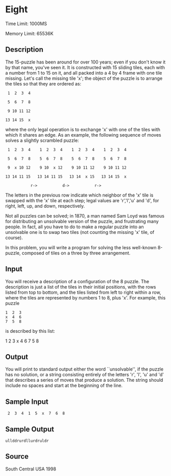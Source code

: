 # Eight

Time Limit: 1000MS

Memory Limit: 65536K


## Description

The 15-puzzle has been around for over 100 years; even if you don't know it by that name, you've seen it. It is constructed with 15 sliding tiles, each with a number from 1 to 15 on it, and all packed into a 4 by 4 frame with one tile missing. Let's call the missing tile 'x'; the object of the puzzle is to arrange the tiles so that they are ordered as:

```
 1  2  3  4

 5  6  7  8

 9 10 11 12

13 14 15  x
```

where the only legal operation is to exchange 'x' with one of the tiles with which it shares an edge. As an example, the following sequence of moves solves a slightly scrambled puzzle:

```
 1  2  3  4    1  2  3  4    1  2  3  4    1  2  3  4

 5  6  7  8    5  6  7  8    5  6  7  8    5  6  7  8

 9  x 10 12    9 10  x 12    9 10 11 12    9 10 11 12

13 14 11 15   13 14 11 15   13 14  x 15   13 14 15  x

           r->           d->           r->
```

The letters in the previous row indicate which neighbor of the 'x' tile is swapped with the 'x' tile at each step; legal values are 'r','l','u' and 'd', for right, left, up, and down, respectively.

Not all puzzles can be solved; in 1870, a man named Sam Loyd was famous for distributing an unsolvable version of the puzzle, and
frustrating many people. In fact, all you have to do to make a regular puzzle into an unsolvable one is to swap two tiles (not counting the missing 'x' tile, of course).

In this problem, you will write a program for solving the less well-known 8-puzzle, composed of tiles on a three by three arrangement.


## Input

You will receive a description of a configuration of the 8 puzzle. The description is just a list of the tiles in their initial positions, with the rows listed from top to bottom, and the tiles listed from left to right within a row, where the tiles are represented by numbers 1 to 8, plus 'x'. For example, this puzzle

```
1  2  3
x  4  6
7  5  8
```

is described by this list:

1 2 3 x 4 6 7 5 8


## Output

You will print to standard output either the word ``unsolvable'', if the puzzle has no solution, or a string consisting entirely of the letters 'r', 'l', 'u' and 'd' that describes a series of moves that produce a solution. The string should include no spaces and start at the beginning of the line.


## Sample Input

```
 2  3  4  1  5  x  7  6  8
```


## Sample Output

```
ullddrurdllurdruldr
```


## Source

South Central USA 1998
